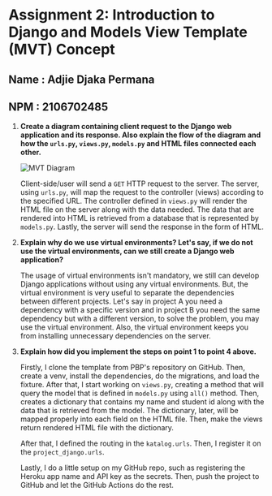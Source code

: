 # Assignment 2: Introduction to Django and Models View Template (MVT) Concept

## Name : Adjie Djaka Permana

## NPM : 2106702485

1. **Create a diagram containing client request to the Django web application and its response. Also explain the flow of the diagram and how the `urls.py`, `views.py`, `models.py` and HTML files connected each other.**  
   
   ![MVT Diagram](https://github.com/DJaegerScript/assignment-2/blob/main/image.jpg?raw=true)

   Client-side/user will send a `GET` HTTP request to the server. The server, using `urls.py`, will map the request to the controller (views) according to the specified URL. The controller defined in `views.py` will render the HTML file on the server along with the data needed. The data that are rendered into HTML is retrieved from a database that is represented by `models.py`. Lastly, the server will send the response in the form of HTML.
   
2. **Explain why do we use virtual environments? Let's say, if we do not use the virtual environments, can we still create a Django web application?**

   The usage of virtual environments isn't mandatory, we still can develop Django applications without using any virtual environments. But, the virtual environment is very useful to separate the dependencies between different projects. Let's say in project A you need a dependency with a specific version and in project B you need the same dependency but with a different version, to solve the problem, you may use the virtual environment. Also, the virtual environment keeps you from installing unnecessary dependencies on the server.

3. **Explain how did you implement the steps on point 1 to point 4 above.**

   Firstly, I clone the template from PBP's repository on GitHub. Then, create a venv, install the dependencies, do the migrations, and load the fixture. After that, I start working on `views.py`, creating a method that will query the model that is defined in `models.py` using `all()` method. Then, creates a dictionary that contains my name and student id along with the data that is retrieved from the model. The dictionary, later, will be mapped properly into each field on the HTML file. Then, make the views return rendered HTML file with the dictionary.

   After that, I defined the routing in the `katalog.urls`. Then, I register it on the `project_django.urls`.

   Lastly, I do a little setup on my GitHub repo, such as registering the Heroku app name and API key as the secrets. Then, push the project to GitHub and let the GitHub Actions do the rest.